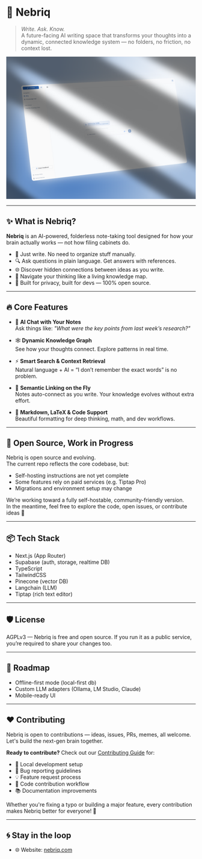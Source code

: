 # 🧠 Nebriq

> _Write. Ask. Know._  
> A future-facing AI writing space that transforms your thoughts into a dynamic, connected knowledge system — no folders, no friction, no context lost.

![screenshot](readme-assets/cool-screenshot.png)

---

## ✨ What is Nebriq?

**Nebriq** is an AI-powered, folderless note-taking tool designed for how your brain actually works — not how filing cabinets do.

- 📓 Just write. No need to organize stuff manually.
- 🔍 Ask questions in plain language. Get answers with references.
- 🌐 Discover hidden connections between ideas as you write.
- 🧭 Navigate your thinking like a living knowledge map.
- 📶 Built for privacy, built for devs — 100% open source.

---

## 🔥 Core Features

- 💬 **AI Chat with Your Notes**  
  Ask things like: _"What were the key points from last week’s research?"_

- 🕸 **Dynamic Knowledge Graph**  
  See how your thoughts connect. Explore patterns in real time.

- ⚡️ **Smart Search & Context Retrieval**  
  Natural language + AI = “I don’t remember the exact words” is no problem.

- 🧠 **Semantic Linking on the Fly**  
  Notes auto-connect as you write. Your knowledge evolves without extra effort.

- 🎨 **Markdown, LaTeX & Code Support**  
  Beautiful formatting for deep thinking, math, and dev workflows.

---

## 🧪 Open Source, Work in Progress

Nebriq is open source and evolving.  
The current repo reflects the core codebase, but:

- Self-hosting instructions are not yet complete
- Some features rely on paid services (e.g. Tiptap Pro)
- Migrations and environment setup may change

We’re working toward a fully self-hostable, community-friendly version.  
In the meantime, feel free to explore the code, open issues, or contribute ideas 🙏

---

## 📦 Tech Stack

- Next.js (App Router)
- Supabase (auth, storage, realtime DB)
- TypeScript
- TailwindCSS
- Pinecone (vector DB)
- Langchain (LLM)
- Tiptap (rich text editor)

---

## 🛡 License

AGPLv3 — Nebriq is free and open source.
If you run it as a public service, you’re required to share your changes too.

---

## 🌱 Roadmap

- Offline-first mode (local-first db)
- Custom LLM adapters (Ollama, LM Studio, Claude)
- Mobile-ready UI

---

## ❤️ Contributing

Nebriq is open to contributions — ideas, issues, PRs, memes, all welcome.
Let's build the next-gen brain together.

**Ready to contribute?** Check out our [Contributing Guide](CONTRIBUTING.md) for:
- 🚀 Local development setup
- 🐛 Bug reporting guidelines  
- 💡 Feature request process
- 🔧 Code contribution workflow
- 📚 Documentation improvements

Whether you're fixing a typo or building a major feature, every contribution makes Nebriq better for everyone! 🙏

---

## 🌀 Stay in the loop

- 🌐 Website: [nebriq.com](https://nebriq.com)
